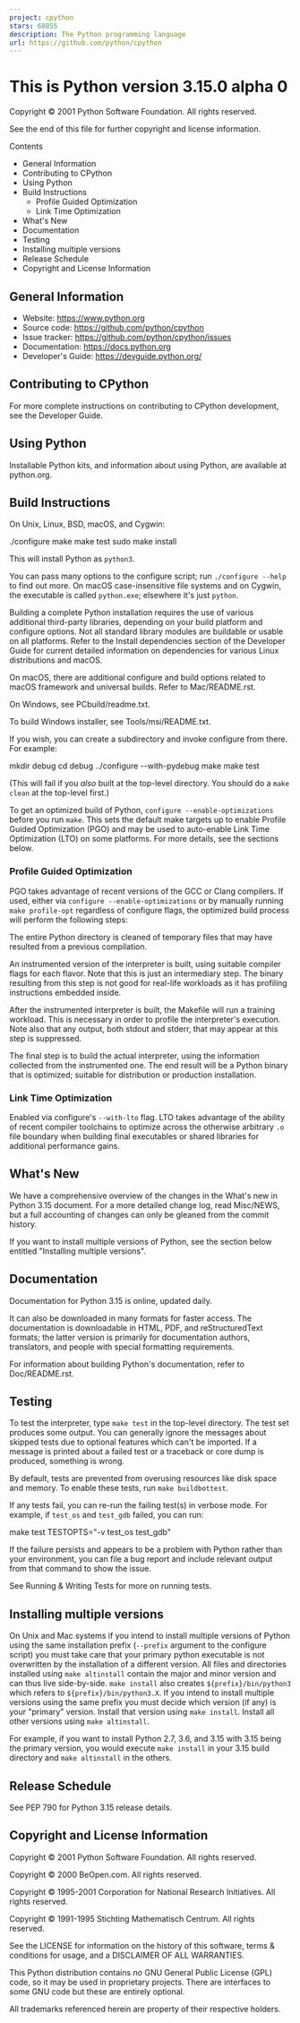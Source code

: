 ```yaml
---
project: cpython
stars: 68855
description: The Python programming language
url: https://github.com/python/cpython
---
```


This is Python version 3.15.0 alpha 0
=====================================

Copyright © 2001 Python Software Foundation. All rights reserved.

See the end of this file for further copyright and license information.

Contents

-   General Information
-   Contributing to CPython
-   Using Python
-   Build Instructions
    -   Profile Guided Optimization
    -   Link Time Optimization
-   What's New
-   Documentation
-   Testing
-   Installing multiple versions
-   Release Schedule
-   Copyright and License Information

General Information
-------------------

-   Website: https://www.python.org
-   Source code: https://github.com/python/cpython
-   Issue tracker: https://github.com/python/cpython/issues
-   Documentation: https://docs.python.org
-   Developer's Guide: https://devguide.python.org/

Contributing to CPython
-----------------------

For more complete instructions on contributing to CPython development, see the Developer Guide.

Using Python
------------

Installable Python kits, and information about using Python, are available at python.org.

Build Instructions
------------------

On Unix, Linux, BSD, macOS, and Cygwin:

./configure
make
make test
sudo make install

This will install Python as `python3`.

You can pass many options to the configure script; run `./configure --help` to find out more. On macOS case-insensitive file systems and on Cygwin, the executable is called `python.exe`; elsewhere it's just `python`.

Building a complete Python installation requires the use of various additional third-party libraries, depending on your build platform and configure options. Not all standard library modules are buildable or usable on all platforms. Refer to the Install dependencies section of the Developer Guide for current detailed information on dependencies for various Linux distributions and macOS.

On macOS, there are additional configure and build options related to macOS framework and universal builds. Refer to Mac/README.rst.

On Windows, see PCbuild/readme.txt.

To build Windows installer, see Tools/msi/README.txt.

If you wish, you can create a subdirectory and invoke configure from there. For example:

mkdir debug
cd debug
../configure --with-pydebug
make
make test

(This will fail if you _also_ built at the top-level directory. You should do a `make clean` at the top-level first.)

To get an optimized build of Python, `configure --enable-optimizations` before you run `make`. This sets the default make targets up to enable Profile Guided Optimization (PGO) and may be used to auto-enable Link Time Optimization (LTO) on some platforms. For more details, see the sections below.

### Profile Guided Optimization

PGO takes advantage of recent versions of the GCC or Clang compilers. If used, either via `configure --enable-optimizations` or by manually running `make profile-opt` regardless of configure flags, the optimized build process will perform the following steps:

The entire Python directory is cleaned of temporary files that may have resulted from a previous compilation.

An instrumented version of the interpreter is built, using suitable compiler flags for each flavor. Note that this is just an intermediary step. The binary resulting from this step is not good for real-life workloads as it has profiling instructions embedded inside.

After the instrumented interpreter is built, the Makefile will run a training workload. This is necessary in order to profile the interpreter's execution. Note also that any output, both stdout and stderr, that may appear at this step is suppressed.

The final step is to build the actual interpreter, using the information collected from the instrumented one. The end result will be a Python binary that is optimized; suitable for distribution or production installation.

### Link Time Optimization

Enabled via configure's `--with-lto` flag. LTO takes advantage of the ability of recent compiler toolchains to optimize across the otherwise arbitrary `.o` file boundary when building final executables or shared libraries for additional performance gains.

What's New
----------

We have a comprehensive overview of the changes in the What's new in Python 3.15 document. For a more detailed change log, read Misc/NEWS, but a full accounting of changes can only be gleaned from the commit history.

If you want to install multiple versions of Python, see the section below entitled "Installing multiple versions".

Documentation
-------------

Documentation for Python 3.15 is online, updated daily.

It can also be downloaded in many formats for faster access. The documentation is downloadable in HTML, PDF, and reStructuredText formats; the latter version is primarily for documentation authors, translators, and people with special formatting requirements.

For information about building Python's documentation, refer to Doc/README.rst.

Testing
-------

To test the interpreter, type `make test` in the top-level directory. The test set produces some output. You can generally ignore the messages about skipped tests due to optional features which can't be imported. If a message is printed about a failed test or a traceback or core dump is produced, something is wrong.

By default, tests are prevented from overusing resources like disk space and memory. To enable these tests, run `make buildbottest`.

If any tests fail, you can re-run the failing test(s) in verbose mode. For example, if `test_os` and `test_gdb` failed, you can run:

make test TESTOPTS="-v test\_os test\_gdb"

If the failure persists and appears to be a problem with Python rather than your environment, you can file a bug report and include relevant output from that command to show the issue.

See Running & Writing Tests for more on running tests.

Installing multiple versions
----------------------------

On Unix and Mac systems if you intend to install multiple versions of Python using the same installation prefix (`--prefix` argument to the configure script) you must take care that your primary python executable is not overwritten by the installation of a different version. All files and directories installed using `make altinstall` contain the major and minor version and can thus live side-by-side. `make install` also creates `${prefix}/bin/python3` which refers to `${prefix}/bin/python3.X`. If you intend to install multiple versions using the same prefix you must decide which version (if any) is your "primary" version. Install that version using `make install`. Install all other versions using `make altinstall`.

For example, if you want to install Python 2.7, 3.6, and 3.15 with 3.15 being the primary version, you would execute `make install` in your 3.15 build directory and `make altinstall` in the others.

Release Schedule
----------------

See PEP 790 for Python 3.15 release details.

Copyright and License Information
---------------------------------

Copyright © 2001 Python Software Foundation. All rights reserved.

Copyright © 2000 BeOpen.com. All rights reserved.

Copyright © 1995-2001 Corporation for National Research Initiatives. All rights reserved.

Copyright © 1991-1995 Stichting Mathematisch Centrum. All rights reserved.

See the LICENSE for information on the history of this software, terms & conditions for usage, and a DISCLAIMER OF ALL WARRANTIES.

This Python distribution contains _no_ GNU General Public License (GPL) code, so it may be used in proprietary projects. There are interfaces to some GNU code but these are entirely optional.

All trademarks referenced herein are property of their respective holders.
